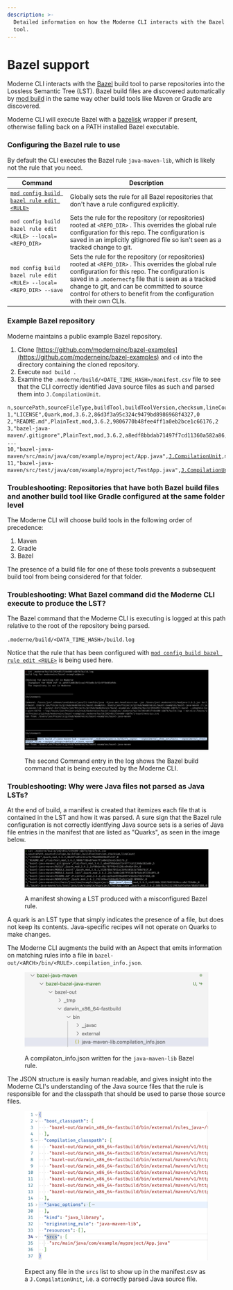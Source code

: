 ```yaml
---
description: >-
  Detailed information on how the Moderne CLI interacts with the Bazel build
  tool.
---
```


# Bazel support

Moderne CLI interacts with the [Bazel](https://bazel.build/) build tool to parse repositories into the Lossless Semantic Tree (LST). Bazel build files are discovered automatically by [mod build](../cli-reference.md#mod-build) in the same way other build tools like Maven or Gradle are discovered.

Moderne CLI will execute Bazel with a [bazelisk](https://github.com/bazelbuild/bazelisk) wrapper if present, otherwise falling back on a PATH installed Bazel executable.

### Configuring the Bazel rule to use

By default the CLI executes the Bazel rule `java-maven-lib`, which is likely not the rule that you need.

| Command                                                                                 | Description                                                                                                                                                                                                                                                                                                                                  |
| --------------------------------------------------------------------------------------- | -------------------------------------------------------------------------------------------------------------------------------------------------------------------------------------------------------------------------------------------------------------------------------------------------------------------------------------------- |
| [`mod config build bazel rule edit <RULE>`](../cli-reference.md#mod-config-build-bazel) | Globally sets the rule for all Bazel repositories that don't have a rule configured explicitly.                                                                                                                                                                                                                                              |
| `mod config build bazel rule edit <RULE> --local=<REPO_DIR>`                            | Sets the rule for the repository (or repositories) rooted at `<REPO_DIR>` . This overrides the global rule configuration for this repo. The configuration is saved in an implicitly gitignored file so isn't seen as a tracked change to git.                                                                                                |
| `mod config build bazel rule edit <RULE> --local=<REPO_DIR> --save`                     | Sets the rule for the repository (or repositories) rooted at `<REPO_DIR>` . This overrides the global rule configuration for this repo. The configuration is saved in a `.modernecfg` file that is seen as a tracked change to git, and can be committed to source control for others to benefit from the configuration with their own CLIs. |

### Example Bazel repository

Moderne maintains a public example Bazel repository.&#x20;

1. Clone [https://github.com/moderneinc/bazel-examples](https://github.com/moderneinc/bazel-examples) and `cd` into the directory containing the cloned repository.
2. Execute `mod build .`
3. Examine the `.moderne/build/<DATE_TIME_HASH>/manifest.csv` file to see that the CLI correctly identified Java source files as such and parsed them into `J.CompilationUnit`.

<pre class="language-csv"><code class="lang-csv">n,sourcePath,sourceFileType,buildTool,buildToolVersion,checksum,lineCount
1,"LICENSE",Quark,mod,3.6.2,86d3f3a95c324c9479bd8986968f4327,0
2,"README.md",PlainText,mod,3.6.2,9806770b48fee4ff1a0eb2bce1c66176,2
3,"bazel-java-maven/.gitignore",PlainText,mod,3.6.2,a8edf8bbdab71497f7cd11360a582a86,5
...
10,"bazel-java-maven/src/main/java/com/example/myproject/App.java",<a data-footnote-ref href="#user-content-fn-1">J.CompilationUnit</a>,mod,3.6.2,4b01908c328578022630cccdb1719d04,0
11,"bazel-java-maven/src/test/java/com/example/myproject/TestApp.java",<a data-footnote-ref href="#user-content-fn-2">J.CompilationUnit</a>,mod,3.6.2,b8b7619c3321903bd9549b4f0b8bfd88,0
</code></pre>

### Troubleshooting: Repositories that have both Bazel build files and another build tool like Gradle configured at the same folder level

The Moderne CLI will choose build tools in the following order of precedence:

1. Maven
2. Gradle
3. Bazel

The presence of a build file for one of these tools prevents a subsequent build tool from being considered for that folder.

### Troubleshooting: What Bazel command did the Moderne CLI execute to produce the LST?

The Bazel command that the Moderne CLI is executing is logged at this path relative to the root of the repository being parsed.

`.moderne/build/<DATA_TIME_HASH>/build.log`

Notice that the rule that has been configured with [`mod config build bazel rule edit <RULE>`](../cli-reference.md#mod-config-build-bazel) is being used here.

<figure><img src="../../../.gitbook/assets/image (1) (1).png" alt=""><figcaption><p>The second Command entry in the log shows the Bazel build command that is being executed by the Moderne CLI.</p></figcaption></figure>

### Troubleshooting: Why were Java files not parsed as Java LSTs?

At the end of build, a manifest is created that itemizes each file that is contained in the LST and how it was parsed. A sure sign that the Bazel rule configuration is not correctly identfying Java source sets is a series of Java file entries in the manifest that are listed as "Quarks", as seen in the image below.

<figure><img src="../../../.gitbook/assets/image (3) (1).png" alt=""><figcaption><p>A manifest showing a LST produced with a misconfigured Bazel rule.</p></figcaption></figure>

A quark is an LST type that simply indicates the presence of a file, but does not keep its contents. Java-specific recipes will not operate on Quarks to make changes.

The Moderne CLI augments the build with an Aspect that emits information on matching rules into a file in `bazel-out/<ARCH>/bin/<RULE>.compilation_info.json`.

<figure><img src="../../../.gitbook/assets/image (5).png" alt=""><figcaption><p>A compilaton_info.json written for the <code>java-maven-lib</code> Bazel rule.</p></figcaption></figure>

The JSON structure is easily human readable, and gives insight into the Moderne CLI's understanding of the Java source files that the rule is responsible for and the classpath that should be used to parse those source files.

<figure><img src="../../../.gitbook/assets/image (6).png" alt=""><figcaption><p>Expect any file in the <code>srcs</code> list to show up in the manifest.csv as a <code>J.CompilationUnit</code>, i.e. a correctly parsed Java source file.</p></figcaption></figure>

[^1]: Indication that parsing is configured correctly.

[^2]: Indication that parsing is configured correctly.
